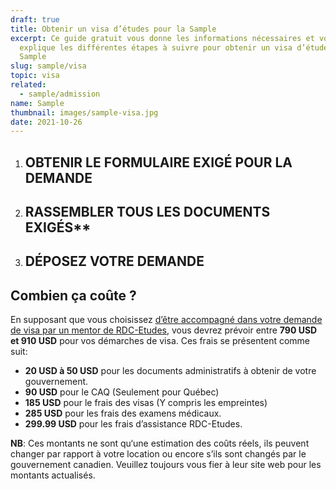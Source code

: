 ```yaml
---
draft: true
title: Obtenir un visa d’études pour la Sample
excerpt: Ce guide gratuit vous donne les informations nécessaires et vous
  explique les différentes étapes à suivre pour obtenir un visa d’études pour la
  Sample
slug: sample/visa
topic: visa
related:
  - sample/admission
name: Sample
thumbnail: images/sample-visa.jpg
date: 2021-10-26
---
```


1.  ## OBTENIR LE FORMULAIRE EXIGÉ POUR LA DEMANDE

2. ## RASSEMBLER TOUS LES DOCUMENTS EXIGÉS**

3. ## DÉPOSEZ VOTRE DEMANDE

## Combien ça coûte ?

En supposant que vous choisissez [d’être accompagné dans votre demande de visa par un mentor de RDC-Etudes](/accompagnement), vous devrez prévoir entre **790 USD et 910 USD** pour vos démarches de visa.
Ces frais se présentent comme suit:

- **20 USD à 50 USD** pour les documents administratifs à obtenir de votre gouvernement.
- **90 USD** pour le CAQ (Seulement pour Québec)
- **185 USD** pour le frais des visas (Y compris les empreintes)
- **285 USD** pour les frais des examens médicaux.
- **299.99 USD** pour les frais d’assistance RDC-Etudes.

**NB**: Ces montants ne sont qu‘une estimation des coûts réels, ils peuvent changer par rapport à votre location ou encore s’ils sont changés par le gouvernement canadien. Veuillez toujours vous fier à leur site web pour les montants actualisés.

